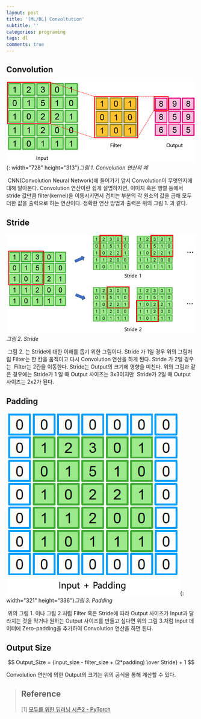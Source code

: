 ```yaml
---
layout: post
title: '[ML/DL] Convoltution'
subtitle: ''
categories: programing
tags: dl
comments: true
---
```


## Convolution 

![](/assets/img/2020-01-20-08-16-44.png){: width="728" height="313"}*그림 1. Convolution 연산의 예*

 CNN(Convolution Neural Network)에 들어가기 앞서 Convolution이 무엇인지에 대해 알아본다. Convolution 연산이란 쉽게 설명하자면, 이미지 혹은 행렬 등에서 stride 값만큼 filter(kernel)을 이동시키면서 겹치는 부분의 각 원소의 값을 곱해 모두 더한 값을 출력으로 하는 연산이다. 정확한 연산 방법과 출력은 위의 그림 1. 과 같다.

## Stride

![](/assets/img/2020-01-20-08-18-04.png)*그림 2. Stride*

 그림 2. 는 Stride에 대한 이해를 돕기 위한 그림이다. Stride 가 1일 경우 위의 그림처럼 Filter는 한 칸을 움직이고 다시 Convolution 연산을 하게 된다. Stride 가 2일 경우는  Filter는 2칸을 이동한다. Stride는 Output의 크기에 영향을 미친다. 위의 그림과 같은 경우에는 Stride가 1 일 때 Output 사이즈는 3x3이지만  Stride가 2일 때 Output 사이즈는 2x2가 된다.

## Padding

![](/assets/img/2020-01-20-08-18-45.png){: width="321" height="336"}*그림 3. Padding*

 위의 그림 1. 이나 그림 2.처럼 Filter 혹은 Stride에 따라 Output 사이즈가 Input과 달라지는 것을 막거나 원하는 Output 사이즈를 만들고 싶다면 위의 그림 3.처럼 Input 데이터에 Zero-padding을 추가하여 Convolution 연산을 하면 된다. 

## Output Size

$$ Output_Size = {input_size - filter_size + (2*padding) \over Stride} + 1 $$

Convolution 연산에 의한 Output의 크기는 위의 공식을 통해 계산할 수 있다. 

>## Reference
> [1] [모두를 위한 딥러닝 시즌2 - PyTorch](https://www.edwith.org/boostcourse-dl-pytorch/joinLectures/22155)